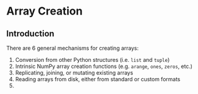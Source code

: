# Array Creation

## Introduction

There are 6 general mechanisms for creating arrays:

1. Conversion from other Python structures (i.e. `list` and `tuple`)
2. Intrinsic NumPy array creation functions (e.g. `arange`, `ones`, `zeros`, etc.)
3. Replicating, joining, or mutating existing arrays
4. Reading arrays from disk, either from standard or custom formats
5. 
